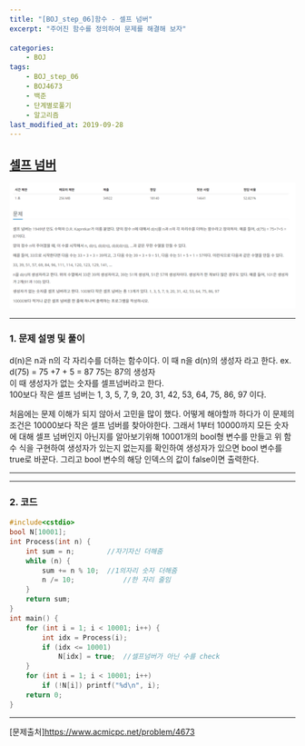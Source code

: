 ```yaml
---
title: "[BOJ_step_06]함수 - 셀프 넘버"
excerpt: "주어진 함수를 정의하여 문제를 해결해 보자"

categories:
    - BOJ
tags:
    - BOJ_step_06
    - BOJ4673
    - 백준
    - 단계별로풀기
    - 알고리즘
last_modified_at: 2019-09-28
---  
```

## [셀프 넘버](https://www.acmicpc.net/problem/4673)  
  
[![문제](/assets/BOJ-step/BOJ-Step06-02-img01.PNG)](/assets/BOJ-step/BOJ-Step06-02-img01.PNG)  
  
***  
### 1. 문제 설명 및 풀이  
d(n)은 n과 n의 각 자리수를 더하는 함수이다. 이 때 n을 d(n)의 생성자 라고 한다.
ex. d(75) = 75 +7 + 5 = 87  75는 87의 생성자  
이 때 생성자가 없는 숫자를 셀프넘버라고 한다.  
100보다 작은 셀프 넘버는 1, 3, 5, 7, 9, 20, 31, 42, 53, 64, 75, 86, 97 이다.  
  
처음에는 문제 이해가 되지 않아서 고민을 많이 했다. 어떻게 해야할까 하다가 이 문제의 조건은 10000보다 작은 셀프 넘버를 찾아야한다. 그래서 1부터 10000까지 모든 숫자에 대해 셀프 넘버인지 아닌지를 알아보기위해 10001개의 bool형 변수를 만들고 위 함수 식을 구현하여 생성자가 있는지 없는지를 확인하여 생성자가 있으면 bool 변수를 true로 바꾼다. 그리고 bool 변수의 해당 인덱스의 값이 false이면 출력한다.
***  
  
***
### 2. 코드  
```cpp
#include<cstdio>
bool N[10001];
int Process(int n) {
	int sum = n;		//자기자신 더해줌
	while (n) {
		sum += n % 10;	//1의자리 숫자 더해줌
		n /= 10;			//한 자리 줄임
	}
	return sum;
}
int main() {
	for (int i = 1; i < 10001; i++) {
		int idx = Process(i);
		if (idx <= 10001)
			N[idx] = true;	//셀프넘버가 아닌 수를 check
	}
	for (int i = 1; i < 10001; i++)
		if (!N[i]) printf("%d\n", i);
	return 0;
}
```  
***  


  

[문제출처]<https://www.acmicpc.net/problem/4673>